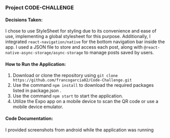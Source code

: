 ### Project CODE-CHALLENGE

#### Decisions Taken:
I chose to use StyleSheet for styling due to its convenience and ease of use, implementing a global stylesheet for this purpose. Additionally, I integrated `react-navigation/native` for the bottom navigation bar inside the app. I used a JSON file to store and access each post, along with `@react-native-async-storage/async-storage` to manage posts saved by users.

#### How to Run the Application:

1. Download or clone the repository using `git clone https://github.com/francogarcia02/Code-Challenge.git`
2. Use the command `npm install` to download the required packages listed in package.json .
3. Use the command `npm start` to start the application.
4. Utilize the Expo app on a mobile device to scan the QR code or use a mobile device emulator.

#### Code Documentation:
I provided screenshots from android while the application was running
